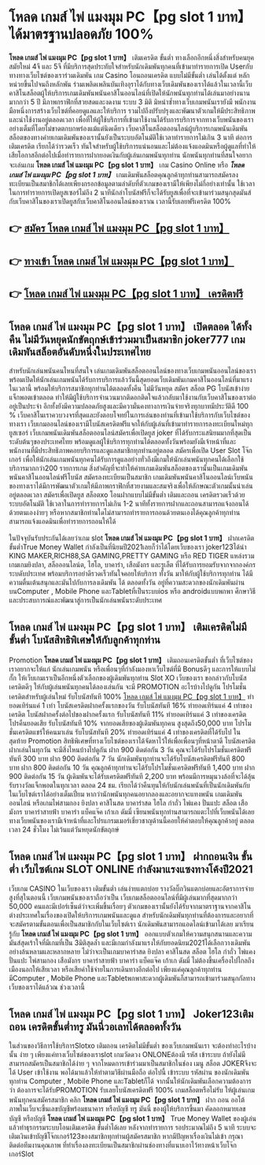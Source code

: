 # โหลด เกมส์ ไพ่ แมงมุม PC【pg slot 1 บาท】  ได้มาตรฐานปลอดภัย 100%

**โหลด เกมส์ ไพ่ แมงมุม PC【pg slot 1 บาท】** เติมเครดิต ขั้นต่ำ  ทางเลือกอีกหนึ่งสิ่งสำหรับคนยุคสมัยใหม่ 4จี และ 5จี ที่มีบริการสุดประทับใจสำหรับนักเดิมพันทุกคนที่เข้ามาทำรายการเปิด Userกับทางทางเว็บไซต์ของเราร่วมเดิมพัน เกม Casino  โอนถอนเครดิต แบบไม่มีขั้นต่ำ เล่นได้ตั้งแต่ หลักหน่วยขึ้นไปจนถึงหลักพัน ร่วมเพลิดเพลินบันเทิงอุราได้กับทางเว็บเดิมพันของเราได้แล้วในเวลานี้เว็บคาสิโนสล็อตผู้ให้บริการเกมเดิมพันพนันคาสิโนออนไลน์ที่เปิดให้นักพนันทุกท่านได้เล่นมาอย่างนานมากกว่า 5 ปี มีภาพกราฟิกที่สวยสดและงดงาม ระบบ 3 มิติ
มิหนำซ้ำทางเว็บเกมพนันเรายังมี พนักงานมือหนึ่งการสร้างเว็บไซต์ที่คอยดูแลและให้บริการ  รวมไปถึงปรับปรุงและพัฒนาตัวเกมให้มีประสิทธิภาพและน่าใช้งานอยู่ตลอดเวลา เพื่อที่ให้ผู้ใช้บริการที่เข้ามาใช้งานได้รับการบริการจากทางเว็บพนันของเราอย่างเต็มที่โดยไม่ขาดตกบกพร่องแม้แต่นิดเดียว เว็บคาสิโนสล็อตออนไลน์ผู้บริการเกมพนันเดิมพันสล็อตของทางค่ายเกมเดิมพันของเรานั้นยังเป็นระบบอัตโนมัติใช้เวลาทำรายการไม่เกิน 3 นาที ต่อการเติมเครดิต เรียกได้ว่ารวดเร็ว ทันใจสำหรับผู้ใช้บริการแน่นอนและไม่ต้องแจ้งแอดมินหรือผู้ดูแลที่ทำให้เสียโอกาสอีกต่อไปเมื่อทำรายการฝากยอดเงินกับผู้เล่นเกมพนันทุกท่าน
นักพนันทุกท่านที่สนใจอยากจะเล่นเกม **โหลด เกมส์ ไพ่ แมงมุม PC【pg slot 1 บาท】** เกม Casino Online หรือ ***โหลด เกมส์ ไพ่ แมงมุม PC【pg slot 1 บาท】*** เกมเดิมพันสล็อตคุณลูกค้าทุกท่านสามารถสมัครลงทะเบียนเป็นสมาชิกได้เลยเพียงกรอกข้อมูลตามลำดับที่ตัวเกมของเรามีให้เพียงไม่กี่อย่างเท่านั้น ใช้เวลาในการทำรายการเปิดยูสเซอร์ไม่ถึง 2 นาทีนักล่าโบนัสฟรีก็จะได้รับยูสเพื่อที่จะเข้ามาร่วมสนุกสุดมันส์กับเว็บคาสิโนของเราเปิดยูสกับเว็บคาสิโนออนไลน์ของเราณ เวลานี้รับเลยฟรีเครดิต 100%

## 👉 [สมัคร โหลด เกมส์ ไพ่ แมงมุม PC【pg slot 1 บาท】](https://archa888.com/)
## 👉 [ทางเข้า โหลด เกมส์ ไพ่ แมงมุม PC【pg slot 1 บาท】](https://archa888.com/)
## 👉 [โหลด เกมส์ ไพ่ แมงมุม PC【pg slot 1 บาท】 เครดิตฟรี](https://archa888.com/)

## โหลด เกมส์ ไพ่ แมงมุม PC【pg slot 1 บาท】 เปิดตลอด ได้ทั้งคืน ไม่มีวันหยุดนักขัตฤกษ์เข้าร่วมมาเป็นสมาชิก joker777 เกมเดิมพันสล็อตอันดับหนึ่งในประเทศไทย

สำหรับนักเล่นพนันคนไหนที่สนใจ เล่นเกมเดิมพันสล็อตออนไลน์ของทางเว็บเกมพนันออนไลน์ของเราพร้อมเปิดให้นักเล่นเกมพนันได้รับการบริการแล้ววันนี้สุดยอดเว็บเดิมพันเกมคาสิโนออนไลน์ที่มาแรงในเวลานี้ พร้อมให้บริการสมาชิกทุกท่านได้ตลอดทั้งคืน ไม่มีวันหยุด สมัคร สล็อต PG โบนัสเข้าง่าย แจ็กพอตเข้าตลอด ทำให้มีผู้ใช้บริการจำนวนมากติดอกติดใจแล้วกลับมาใช้งานกับเว็บคาสิโนของเราต่ออยู่เป็นประจำ อีกทั้งยังมีความปลอดภัยสูงและมีความั่นคงทางการเงินจ่ายจริงทุกบาทมีประวัติดี 100 % เว็บคาสิโนเราควบวงจรที่สุดและยังตอบโจทย์ในการเล่นของท่านที่เข้ามาใช้บริการกับเว็บไซต์ของทางเรา
เว็บเกมออนไลน์ของเรามีโบนัสเครดิตฟรีแจกให้กับผู้เล่นที่เข้ามาทำรายการลงทะเบียนใหม่ทุกยูสเซอร์ เว็บเกมพนันเดิมพันสล็อตออนไลน์สมัครเพื่อเปิดยูส joker ที่ได้รับกระแสนิยมมากที่สุดเป็นระดับต้นๆของประเทศไทย พร้อมดูแลผู้ใช้บริการทุกท่านได้ตลอดทั้งวันพร้อมยังมีเจ้าหน้าที่และพนักงานที่มีประสิทธิภาพคอยบริการและดูแลสมาชิกทุกท่านอยู่ตลอด สมัครเพื่อเปิด User Slot โจ๊กเกอร์ เพื่อให้นักเล่นเกมพนันทุกคนได้รับการดูแลอย่างทั่วถึงมีเกมให้นักเล่นพนันทุกคนได้เลือกใช้บริการมากกว่า200 รายการเกม
สิ่งสำคัญที่จะทำให้ค่ายเกมเดิมพันสล็อตของเรานั้นเป็นเกมเดิมพันพนันคาสิโนออนไลน์ฟรีโบนัส สมัครลงทะเบียนเป็นสมาชิก  เกมเดิมพันพนันคาสิโนออนไลน์เว็บพนันของทางเราได้มีการพัฒนาตัวเกมให้มีภาพกราฟิกที่สวยงามและสมจริงเพื่อให้ลักษณะตัวเกมนั้นน่าเล่นอยู่ตลอดเวลา สมัครเพื่อเปิดยูส สล็อตxo โอนฝากแบบไม่มีขั้นต่ำ เติมและถอน เครดิตรวดเร็วด้วยระบบอัตโนมัติ ใช้เวลาในการทำรายการไม่เกิน 1-2 นาทีทั้งรายการฝากและถอนสามารถแจ้งถอนได้ด้วยตนเองง่ายๆ หรือหากสมาชิกท่านใดไม่สามารถทำรายการถอนด้วยตนเองได้คุณลูกค้าทุกท่านสามารถแจ้งแอดมินเพื่อทำรายการถอนให้ได้

ในปัจจุบันรับประกันได้เลยว่าเกม slot  **โหลด เกมส์ ไพ่ แมงมุม PC【pg slot 1 บาท】** ฝากเครดิตขั้นต่ำTrue Money Wallet กำลังเป็นที่นิยมปี2021เลยก็ว่าได้โดยเว็บของเรา joker123ได้นำ  KING MAKER,RICH88,SA GAMING,PRETTY GAMING หรือ RED TIGER แหล่งรวมเกมเกมยิงปลา, สล็อออนไลน์ต, ไฮโล, บาคาร่า, เสือมังกร และรูเล็ต ที่ได้รับการยอมรับจากจากองค์กรระบดับประเทศ พร้อมบริการอย่าดีรวดเร็วทันใจคอยให้บริการ ทั้งวัน มาให้กับผู้ใช้บริการทุกท่าน ได้มีความตื่นเต้นสนุกและมันไปกับการลงเดิมพัน ได้ ตลอดทั้งวัน อยู่ที่ความสะดวกของนักเดิมพันผ่านบนComputer , Mobile Phone และTabletที่เป็นระบบios หรือ androidแบบพกพา ศึกษาวิธีและประสบการณ์และพัฒนาสู่การเป็นนักเล่นพนันระดับประเทศ

## โหลด เกมส์ ไพ่ แมงมุม PC【pg slot 1 บาท】 เติมเครดิตไม่มีขั้นต่ำ โบนัสสิทธิพิเศษให้กับลูกค้าทุกท่าน

 Promotion  **โหลด เกมส์ ไพ่ แมงมุม PC【pg slot 1 บาท】** เติมถอนเครดิตขั้นต่ำ ที่เว็บไซต์ของเราอยากจะให้แก่  นักเล่นเกมพนัน หรือเพื่อนๆที่กำลังมองหาเว็บไซต์ที่มี Bonusดีๆ และการให้แบบไม่กั๊ก ให้เว็บเกมเราเป็นอีกหนึ่งตัวเลือกของผู้เดิมพันทุกท่าน Slot XO เว็บของเรา ขอกล่าวกับโบนัสเครดิตดีๆ ให้กับผู้เล่นพนันทุกคนได้ลองเล่นกัน จะมี PROMOTION อะไรบ้างไปดูกัน
โปรโมชั่นเครดิตสำหรับผู้เล่นใหม่ รับโบนัสทันที 100% [โหลด เกมส์ ไพ่ แมงมุม PC【pg slot 1 บาท】](https://archa888.com/) ทำยอดเทิร์นแค่ 1 เท่า
โบนัสเครดิตฝากครั้งแรกของวัน รับโบนัสทันที 16% ทำยอดเทิร์นแค่ 4 เท่าของเครดิต
โบนัสฝากครั้งต่อไปของฝากครั้งแรก รับโบนัสทันที 11% ทำยอดเทิร์นแค่ 3 เท่าของเครดิต
โปรคืนยอดเสีย รับโบนัสทันที 10% จากยอดเสียของผู้เดิมพันทุกคน สูงสุดถึง50,000 บาท
โปรโมชั่นเครดิตแชร์ให้คนมาเล่น รับโบนัสทันที 20% ทำยอดเทิร์นแค่ 4 เท่าของเครดิตที่ได้รับไป
ในสุดท้าย Promotion สิทธิพิเศษที่ทางเว็บไซต์ของเราได้จัดหาไว้ให้เพื่อเพื่อนๆที่หน้าตาดี โบนัสเครดิตฝากเล่นในทุกวัน จะมีสิ่งไหนบ้างไปดูกัน
ฝาก 900 ติดต่อกัน 3 วัน คุณจะได้รับโปรโมชั่นเครดิตฟรีทันที 300 บาท
ฝาก 900 ติดต่อกัน 7 วัน นักเดิมพันทุกท่านจะได้รับโบนัสเครดิตฟรีทันที 800 บาท
ฝาก 800 ติดต่อกัน 10 วัน คุณลูกค้าทุกท่านจะได้รับโปรโมชั่นเครดิตฟรีทันที 1,400 บาท
ฝาก 900 ติดต่อกัน 15 วัน ผู้เดิมพันจะได้รับเครดิตฟรีทันที 2,200 บาท
พร้อมมีการหมุนวงล้อที่จะได้ลุ้นรับรางวัลแจ็กพอตในทุกเวลา ตลอด 24 ชม. เรียกได้ว่าคืนทุนให้กับนักเล่นพนันที่เป็นนักเดิมพันกับในเว็บไซต์เราได้อย่างเต็มเปี่ยม หากว่านักพนันทุกคนอยากลองและอยากจะแทงพนัน เกมเดิมพันออนไลน์ หรือเกมไพ่สามกอง  ยิงปลา คาสิโนสด บาคาร่าสด ไฮโล กำถั่ว ไพ่แคง ปั่นแปะ สล็อต เสือมังกร บาคาร่าสายฟ้า บาคาร่า แบ็คแจ๊ค เก้าเก ดัมมี่ เซียนพนันทุกท่านสามารถแตะไปที่เว็บพนันได้เลย ทางเว็บพนันของเรามีเจ้าหน้าที่และโปรแกรมเมอร์เชี่ยวชาญด้านนี้คอยให้คำตอบให้คุณลูกค้าอยู่ ตลอดเวลา 24 ชั่วโมง ไม่เว้นแต่วันหยุดนักขัตฤกษ์

## โหลด เกมส์ ไพ่ แมงมุม PC【pg slot 1 บาท】 ฝากถอนเงิน ขั้นต่ำ  เว็บไซต์เกม SLOT ONLINE กำลังมาแรงแซงทางโค้งปี2021

เว็บเกม CASINO ในเว็บของเรา เติมขั้นต่ำ เล่นง่ายแตกบ่อย รางวัลบิ๊กวินแตกบ่อยและอัตราการจ่ายสูงที่สุในตอนนี้ เว็บเกมพนันของเราถือว่าเป็น เว็บเกมสล็อตออนไลน์ที่มีผู้เล่นมากที่สุดมากกว่า 50,000 คนและมีเปอร์เซ็นต์ว่าจะเพิ่มขึ้นเรื่อยๆ ตัวเกมของเรานั้นยังได้รับจากมาตราฐานจากคาสิโนต่างประเทศในเรื่องของเปิดให้บริการเกมพนันและดูแล สำหรับนักเดิมพันทุกท่านที่ต้องการและอยากที่จะสมัครตามขั้นตอนเพื่อเป็นสมาชิกกับในเว็บไซต์เรา นักเดิมพันสามารถแอดไลน์เข้ามาได้เลย
	มาเรียนรู้กับ **โหลด เกมส์ ไพ่ แมงมุม PC【pg slot 1 บาท】** ออกแบบตัวเกมให้ความสนุกสนานและความมันส์สุดเร้าใจที่มีเกมที่เป็น 3มิติสุดล้ำ และมีเกมกำลังมาแรงให้กับยอดนิยม2021ได้เลือกวางเดิมพันอย่างล้นหลามและหลากหลาย  ไม่ว่าจะเป็นเกมบาคาร่าสด ยิงปลา คาสิโนสด สล็อต ไฮโล กำถั่ว ไพ่แคง ปั่นแปะ ไพ่สามกอง เสือมังกร บาคาร่าสายฟ้า บาคาร่า แบ็คแจ๊ค เก้าเก ดัมมี่ ไม่ต้องขึ้นเครื่องไปไกลถึงเมืองนอกให้เสียเวลา หรือเสียค่าใช้จ่ายในการเดินทางอีกต่อไป เพียงแค่คุณลูกค้าทุกท่านมีComputer , Mobile Phone และTabletพกพาสะดวกผู้เดิมพันก็สามารถเข้ามาร่วมสนุกกัลทางเว็บของเราได้แล้วณ ช่วงเวลานี้

## โหลด เกมส์ ไพ่ แมงมุม PC【pg slot 1 บาท】 Joker123เติมถอน เครดิตขั้นต่ำทรู มันนี่วอเลทได้ตลอดทั้งวัน

ในส่วนของวิธีการใช้บริการSlotxo เติมถอน เครดิตไม่มีขั้นต่ำ ของเว็บเกมพนันเรา จะต้องทำอะไรบ้างนั้น ง่าย ๆ เพียงแค่ทางเว็บไซต์ของเราslot เกมวัดดวง ONLONEต้องมี รหัส เข้าระบบ ถ้ายังไม่มีสามารถสมัครเป็นสมาชิกได้ง่าย ๆ จากโหมดการเข้าร่วมมาเป็นสมาชิกในช่อง เมนู สล็อต JOKERจึงจะได้ User เข้าใช้งาน พอได้มาแล้วให้ทำตามวิธีผ่านมือถือ ต่อไปนี้
เข้าระบบ รหัสผ่าน  ของนักเดิมพันทุกท่าน Computer , Mobile Phone และTabletก็ได้
จากนั้นให้นักเดิมพันเลือกความต้องการว่า ต้องการจะได้รับPROMOTION รับเลยโบนัสเครดิตฟรี 100% เกมสล็อตหรือไม่รับ
ให้ผู้เล่นเกมพนันทุกคนสมัครสมาชิก คลิก **โหลด เกมส์ ไพ่ แมงมุม PC【pg slot 1 บาท】** ฝาก ถอน ออโต้ ภาพในเว็บจะขึ้นเลขบัญชีพร้อมธนาคาร หรือบัญชี ทรู มันนี่ ของผู้ให้บริการขึ้นมา
คัดลอกหมายเลขบัญชี หรือบัญชี **โหลด เกมส์ ไพ่ แมงมุม PC【pg slot 1 บาท】** True Money Wallet ของผู้เล่น แล้วทำธุรกรรมระบบโอนเติมเครดิต ขั้นต่ำได้เลย
หลังจากทำรายการ รอประมาณไม่ถึง 5 นาที ระบบจะเติมเงินเข้าบัญชีโจ๊กเกอร์123ของสมาชิกทุกท่านผู้สมัครสมาชิก
หากมีปัญหาเรื่องเงินไม่เข้า กรุณาติดต่อทีมงานคุณภาพ ที่ทำเรื่องลงทะเบียนเป็นสมาชิกผ่านช่องทางที่แนบเอาไว้ทางหน้าเว็บโจ๊กเกอร์Slot


